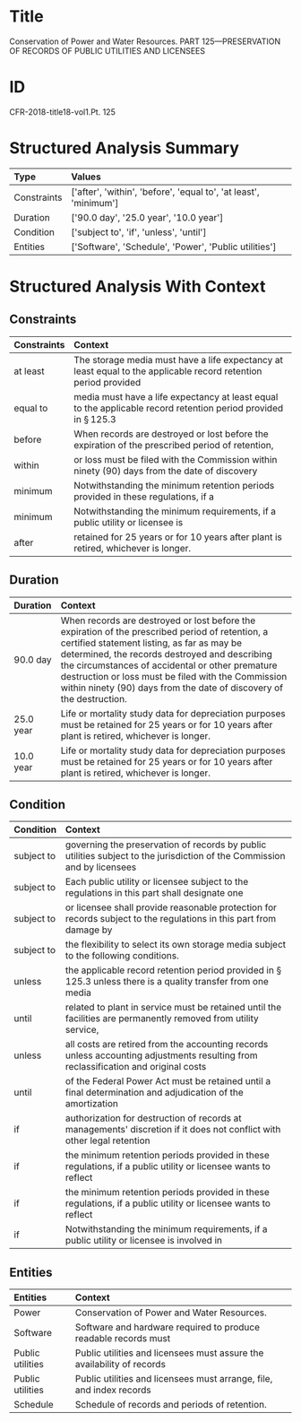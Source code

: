 # Title

 Conservation of Power and Water Resources. PART 125—PRESERVATION OF RECORDS OF PUBLIC UTILITIES AND LICENSEES


# ID

 CFR-2018-title18-vol1.Pt. 125


# Structured Analysis Summary

| Type        | Values                                                           |
|:------------|:-----------------------------------------------------------------|
| Constraints | ['after', 'within', 'before', 'equal to', 'at least', 'minimum'] |
| Duration    | ['90.0 day', '25.0 year', '10.0 year']                           |
| Condition   | ['subject to', 'if', 'unless', 'until']                          |
| Entities    | ['Software', 'Schedule', 'Power', 'Public utilities']            |


# Structured Analysis With Context

 


## Constraints

| Constraints   | Context                                                                                                                   |
|:--------------|:--------------------------------------------------------------------------------------------------------------------------|
| at least      | The storage media must have a life expectancy at least equal to the applicable record retention period provided           |
| equal to      | media must have a life expectancy at least equal to the applicable record retention period provided in &#167;&#8201;125.3 |
| before        | When records are destroyed or lost  before the expiration of the prescribed period of retention,                          |
| within        | or loss must be filed with the Commission within ninety (90) days from the date of discovery                              |
| minimum       | Notwithstanding the  minimum retention periods provided in these regulations, if a                                        |
| minimum       | Notwithstanding the  minimum requirements, if a public utility or licensee is                                             |
| after         | retained for 25 years or for 10 years after  plant is retired, whichever is longer.                                       |


## Duration

| Duration   | Context                                                                                                                                                                                                                                                                                                                                                                          |
|:-----------|:---------------------------------------------------------------------------------------------------------------------------------------------------------------------------------------------------------------------------------------------------------------------------------------------------------------------------------------------------------------------------------|
| 90.0 day   | When records are destroyed or lost before the expiration of the prescribed period of retention, a certified statement listing, as far as may be determined, the records destroyed and describing the circumstances of accidental or other premature destruction or loss must be filed with the Commission within ninety (90) days from the date of discovery of the destruction. |
| 25.0 year  | Life or mortality study data for depreciation purposes must be retained for 25 years or for 10 years after plant is retired, whichever is longer.                                                                                                                                                                                                                                |
| 10.0 year  | Life or mortality study data for depreciation purposes must be retained for 25 years or for 10 years after plant is retired, whichever is longer.                                                                                                                                                                                                                                |


## Condition

| Condition   | Context                                                                                                                            |
|:------------|:-----------------------------------------------------------------------------------------------------------------------------------|
| subject to  | governing the preservation of records by public utilities subject to the jurisdiction of the Commission and by licensees           |
| subject to  | Each public utility or licensee  subject to the regulations in this part shall designate one                                       |
| subject to  | or licensee shall provide reasonable protection for records subject to the regulations in this part from damage by                 |
| subject to  | the flexibility to select its own storage media subject to  the following conditions.                                              |
| unless      | the applicable record retention period provided in &#167;&#8201;125.3 unless there is a quality transfer from one media            |
| until       | related to plant in service must be retained until the facilities are permanently removed from utility service,                    |
| unless      | all costs are retired from the accounting records unless accounting adjustments resulting from reclassification and original costs |
| until       | of the Federal Power Act must be retained until a final determination and adjudication of the amortization                         |
| if          | authorization for destruction of records at managements' discretion if it does not conflict with other legal retention             |
| if          | the minimum retention periods provided in these regulations, if a public utility or licensee wants to reflect                      |
| if          | the minimum retention periods provided in these regulations, if a public utility or licensee wants to reflect                      |
| if          | Notwithstanding the minimum requirements,  if a public utility or licensee is involved in                                          |


## Entities

| Entities         | Context                                                                |
|:-----------------|:-----------------------------------------------------------------------|
| Power            | Conservation of  Power  and Water Resources.                           |
| Software         | Software and hardware required to produce readable records must        |
| Public utilities | Public utilities and licensees must assure the availability of records |
| Public utilities | Public utilities and licensees must arrange, file, and index records   |
| Schedule         | Schedule  of records and periods of retention.                         |


